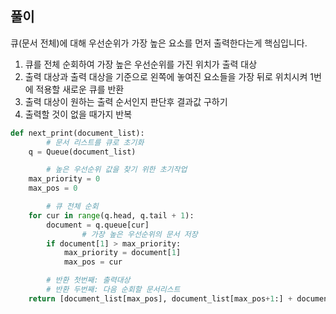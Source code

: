 ## 풀이

큐(문서 전체)에 대해 우선순위가 가장 높은 요소를 먼저 출력한다는게 핵심입니다.

1. 큐를 전체 순회하여 가장 높은 우선순위를 가진 위치가 출력 대상
2. 출력 대상과 출력 대상을 기준으로 왼쪽에 놓여진 요소들을 가장 뒤로 위치시켜 1번에 적용할 새로운 큐를 반환
3. 출력 대상이 원하는 출력 순서인지 판단후 결과값 구하기
4. 출력할 것이 없을 때가지 반복

```python
def next_print(document_list):
		# 문서 리스트를 큐로 초기화
    q = Queue(document_list)

		# 높은 우선순위 값을 찾기 위한 초기작업
    max_priority = 0
    max_pos = 0

		# 큐 전체 순회
    for cur in range(q.head, q.tail + 1):
        document = q.queue[cur]
				# 가장 높은 우선순위의 문서 저장
        if document[1] > max_priority:
            max_priority = document[1]
            max_pos = cur

		# 반환 첫번째: 출력대상
		# 반환 두번째: 다음 순회할 문서리스트
    return [document_list[max_pos], document_list[max_pos+1:] + document_list[:max_pos]]
```
